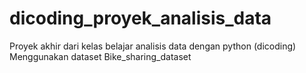 # dicoding_proyek_analisis_data
Proyek akhir dari kelas belajar analisis data dengan python (dicoding) <br>
Menggunakan dataset Bike_sharing_dataset
